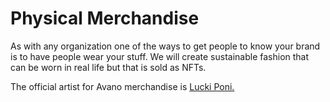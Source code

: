 # Physical Merchandise

As with any organization one of the ways to get people to know your brand is to have people wear your stuff. We will create sustainable fashion that can be worn in real life but that is sold as NFTs.

The official artist for Avano merchandise is [Lucki Poni.](https://twitter.com/luckiponi)[ ](https://twitter.com/luckiponi)&#x20;

